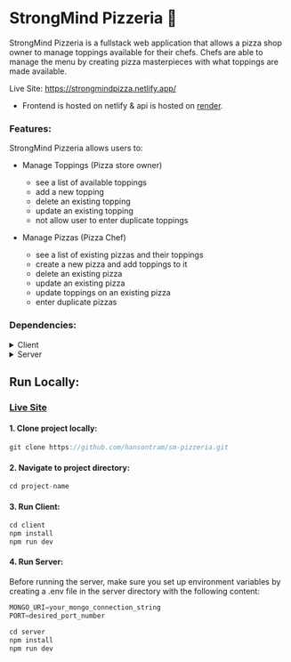 # StrongMind Pizzeria 🍕
StrongMind Pizzeria is a fullstack web application that allows a pizza shop owner to manage toppings available for their chefs. Chefs are able to manage the menu by creating pizza masterpieces with what toppings are made available. 

Live Site: https://strongmindpizza.netlify.app/
- Frontend is hosted on netlify & api is hosted on [render](https://strong-pizza-backend.onrender.com/). 


### Features:

StrongMind Pizzeria allows users to:

- Manage Toppings (Pizza store owner) 

    - see a list of available toppings
    - add a new topping
    - delete an existing topping
    -  update an existing topping
    -  not allow user to enter duplicate toppings

- Manage Pizzas (Pizza Chef)

    - see a list of existing pizzas and their toppings
    - create a new pizza and add toppings to it
    - delete an existing pizza
    - update an existing pizza
    - update toppings on an existing pizza
    - enter duplicate pizzas


### Dependencies:

<details>
  <summary>Client</summary>
  <ul>
  <li>@emotion/react (^11.11.3)</li>
  <li>@emotion/styled (^11.11.0)</li>
  <li>@mui/icons-material (^5.15.9)</li>
  <li>@mui/material (^5.15.9)</li>
  <li>react (^18.2.0)</li>
  <li>react-dom (^18.2.0)</li>
  <li>react-router-dom (^6.22.0)</li>
  <li>react-select (^5.8.0)</li>

  </ul>
  
</details>

<details>
  <summary>Server</summary>
  <ul>
  <li>cors (^2.8.5)</li>
  <li>dotenv (^16.4.1)</li>
  <li>express (^4.18.2)</li>
  <li>mongodb (4.1)</li>
  <li>mongoose (^8.1.1)</li>
  </ul>
</details>


## Run Locally:

 ### [Live Site](https://strongmindpizza.netlify.app/)
 
#### 1. Clone project locally:
```javascript
git clone https://github.com/hansontram/sm-pizzeria.git
```
#### 2. Navigate to project directory:
```javascript
cd project-name
```
#### 3. Run Client:
```javascript
cd client
npm install
npm run dev
```
#### 4. Run Server:

Before running the server, make sure you set up environment variables by creating a .env file in the server directory with the following content:

```javascript
MONGO_URI=your_mongo_connection_string
PORT=desired_port_number
```

```javascript
cd server
npm install
npm run dev
```